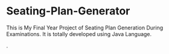 # Seating-Plan-Generator

This is My Final Year Project of Seating Plan Generation During Examinations. It is totally developed using Java Language.
































































.






































